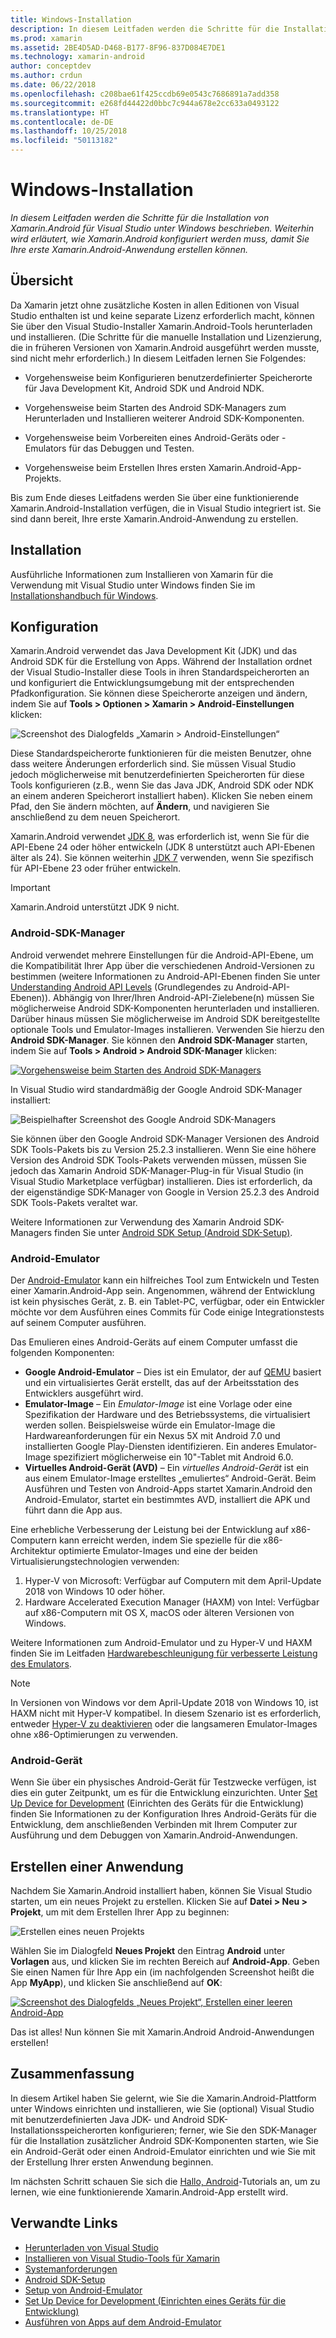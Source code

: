 ```yaml
---
title: Windows-Installation
description: In diesem Leitfaden werden die Schritte für die Installation von Xamarin.Android für Visual Studio unter Windows beschrieben. Ferner wird erläutert, wie Xamarin.Android konfiguriert werden muss, damit Sie Ihre erste Xamarin.Android-Anwendung erstellen können.
ms.prod: xamarin
ms.assetid: 2BE4D5AD-D468-B177-8F96-837D084E7DE1
ms.technology: xamarin-android
author: conceptdev
ms.author: crdun
ms.date: 06/22/2018
ms.openlocfilehash: c208bae61f425ccdb69e0543c7686891a7add358
ms.sourcegitcommit: e268fd44422d0bbc7c944a678e2cc633a0493122
ms.translationtype: HT
ms.contentlocale: de-DE
ms.lasthandoff: 10/25/2018
ms.locfileid: "50113182"
---
```

# <a name="windows-installation"></a>Windows-Installation

_In diesem Leitfaden werden die Schritte für die Installation von Xamarin.Android für Visual Studio unter Windows beschrieben. Weiterhin wird erläutert, wie Xamarin.Android konfiguriert werden muss, damit Sie Ihre erste Xamarin.Android-Anwendung erstellen können._


## <a name="overview"></a>Übersicht

Da Xamarin jetzt ohne zusätzliche Kosten in allen Editionen von Visual Studio enthalten ist und keine separate Lizenz erforderlich macht, können Sie über den Visual Studio-Installer Xamarin.Android-Tools herunterladen und installieren.
(Die Schritte für die manuelle Installation und Lizenzierung, die in früheren Versionen von Xamarin.Android ausgeführt werden musste, sind nicht mehr erforderlich.) In diesem Leitfaden lernen Sie Folgendes:

-   Vorgehensweise beim Konfigurieren benutzerdefinierter Speicherorte für Java Development Kit, Android SDK und Android NDK.

-   Vorgehensweise beim Starten des Android SDK-Managers zum Herunterladen und Installieren weiterer Android SDK-Komponenten.

-   Vorgehensweise beim Vorbereiten eines Android-Geräts oder -Emulators für das Debuggen und Testen.

-   Vorgehensweise beim  Erstellen Ihres ersten Xamarin.Android-App-Projekts.

Bis zum Ende dieses Leitfadens werden Sie über eine funktionierende Xamarin.Android-Installation verfügen, die in Visual Studio integriert ist. Sie sind dann bereit, Ihre erste Xamarin.Android-Anwendung zu erstellen.

## <a name="installation"></a>Installation

Ausführliche Informationen zum Installieren von Xamarin für die Verwendung mit Visual Studio unter Windows finden Sie im [Installationshandbuch für Windows](~/cross-platform/get-started/installation/windows.md).


## <a name="configuration"></a>Konfiguration

Xamarin.Android verwendet das Java Development Kit (JDK) und das Android SDK für die Erstellung von Apps. Während der Installation ordnet der Visual Studio-Installer diese Tools in ihren Standardspeicherorten an und konfiguriert die Entwicklungsumgebung mit der entsprechenden Pfadkonfiguration. Sie können diese Speicherorte anzeigen und ändern, indem Sie auf **Tools > Optionen > Xamarin > Android-Einstellungen** klicken:

![Screenshot des Dialogfelds „Xamarin > Android-Einstellungen“](windows-images/07-settings.png)

Diese Standardspeicherorte funktionieren für die meisten Benutzer, ohne dass weitere Änderungen erforderlich sind. Sie müssen Visual Studio jedoch möglicherweise mit benutzerdefinierten Speicherorten für diese Tools konfigurieren (z.B., wenn Sie das Java JDK, Android SDK oder NDK an einem anderen Speicherort installiert haben). Klicken Sie neben einem Pfad, den Sie ändern möchten, auf **Ändern**, und navigieren Sie anschließend zu dem neuen Speicherort.

Xamarin.Android verwendet [JDK 8](http://www.oracle.com/technetwork/java/javase/downloads/jdk8-downloads-2133151.html), was erforderlich ist, wenn Sie für die API-Ebene 24 oder höher entwickeln (JDK 8 unterstützt auch API-Ebenen älter als 24). Sie können weiterhin [JDK 7](http://www.oracle.com/technetwork/java/javase/downloads/jdk7-downloads-1880260.html) verwenden, wenn Sie spezifisch für API-Ebene 23 oder früher entwickeln.

> [!IMPORTANT]
> Xamarin.Android unterstützt JDK 9 nicht.


### <a name="android-sdk-manager"></a>Android-SDK-Manager

Android verwendet mehrere Einstellungen für die Android-API-Ebene, um die Kompatibilität Ihrer App über die verschiedenen Android-Versionen zu bestimmen (weitere Informationen zu Android-API-Ebenen finden Sie unter [Understanding Android API Levels](~/android/app-fundamentals/android-api-levels.md) (Grundlegendes zu Android-API-Ebenen)).
Abhängig von Ihrer/Ihren Android-API-Zielebene(n) müssen Sie möglicherweise Android SDK-Komponenten herunterladen und installieren. Darüber hinaus müssen Sie möglicherweise im Android SDK bereitgestellte optionale Tools und Emulator-Images installieren. Verwenden Sie hierzu den **Android SDK-Manager**. Sie können den **Android SDK-Manager** starten, indem Sie auf **Tools > Android > Android SDK-Manager** klicken:

[![Vorgehensweise beim Starten des Android SDK-Managers](windows-images/08-sdk-manager-sml.png)](windows-images/08-sdk-manager.png#lightbox)

In Visual Studio wird standardmäßig der Google Android SDK-Manager installiert:

![Beispielhafter Screenshot des Google Android SDK-Managers](windows-images/09-google-sdk-manager.png)

Sie können über den Google Android SDK-Manager Versionen des Android SDK Tools-Pakets bis zu Version 25.2.3 installieren. Wenn Sie eine höhere Version des Android SDK Tools-Pakets verwenden müssen, müssen Sie jedoch das Xamarin Android SDK-Manager-Plug-in für Visual Studio (in Visual Studio Marketplace verfügbar) installieren. Dies ist erforderlich, da der eigenständige SDK-Manager von Google in Version 25.2.3 des Android SDK Tools-Pakets veraltet war. 

Weitere Informationen zur Verwendung des Xamarin Android SDK-Managers finden Sie unter [Android SDK Setup (Android SDK-Setup)](~/android/get-started/installation/android-sdk.md).

### <a name="android-emulator"></a>Android-Emulator

Der [Android-Emulator](https://developer.android.com/studio/run/emulator) kann ein hilfreiches Tool zum Entwickeln und Testen einer Xamarin.Android-App sein. Angenommen, während der Entwicklung ist kein physisches Gerät, z. B. ein Tablet-PC, verfügbar, oder ein Entwickler möchte vor dem Ausführen eines Commits für Code einige Integrationstests auf seinem Computer ausführen.

Das Emulieren eines Android-Geräts auf einem Computer umfasst die folgenden Komponenten:

* **Google Android-Emulator** &ndash; Dies ist ein Emulator, der auf [QEMU](https://www.qemu.org/) basiert und ein virtualisiertes Gerät erstellt, das auf der Arbeitsstation des Entwicklers ausgeführt wird.
* **Emulator-Image** &ndash; Ein _Emulator-Image_ ist eine Vorlage oder eine Spezifikation der Hardware und des Betriebssystems, die virtualisiert werden sollen. Beispielsweise würde ein Emulator-Image die Hardwareanforderungen für ein Nexus 5X mit Android 7.0 und installierten Google Play-Diensten identifizieren. Ein anderes Emulator-Image spezifiziert möglicherweise ein 10"-Tablet mit Android 6.0.
* **Virtuelles Android-Gerät (AVD)** &ndash; Ein _virtuelles Android-Gerät_ ist ein aus einem Emulator-Image erstelltes „emuliertes“ Android-Gerät. Beim Ausführen und Testen von Android-Apps startet Xamarin.Android den Android-Emulator, startet ein bestimmtes AVD, installiert die APK und führt dann die App aus.

Eine erhebliche Verbesserung der Leistung bei der Entwicklung auf x86-Computern kann erreicht werden, indem Sie spezielle für die x86-Architektur optimierte Emulator-Images und eine der beiden Virtualisierungstechnologien verwenden:

1. Hyper-V von Microsoft: Verfügbar auf Computern mit dem April-Update 2018 von Windows 10 oder höher.
2. Hardware Accelerated Execution Manager (HAXM) von Intel: Verfügbar auf x86-Computern mit OS X, macOS oder älteren Versionen von Windows.

Weitere Informationen zum Android-Emulator und zu Hyper-V und HAXM finden Sie im Leitfaden [Hardwarebeschleunigung für verbesserte Leistung des Emulators](~/android/get-started/installation/android-emulator/hardware-acceleration.md).

> [!NOTE]
> In Versionen von Windows vor dem April-Update 2018 von Windows 10, ist HAXM nicht mit Hyper-V kompatibel. In diesem Szenario ist es erforderlich, entweder [Hyper-V zu deaktivieren](~/android/get-started/installation/android-emulator/troubleshooting.md#disable-hyperv) oder die langsameren Emulator-Images ohne x86-Optimierungen zu verwenden.


<a name="device" />

### <a name="android-device"></a>Android-Gerät

Wenn Sie über ein physisches Android-Gerät für Testzwecke verfügen, ist dies ein guter Zeitpunkt, um es für die Entwicklung einzurichten. Unter [Set Up Device for Development](~/android/get-started/installation/set-up-device-for-development.md) (Einrichten des Geräts für die Entwicklung) finden Sie Informationen zu der Konfiguration Ihres Android-Geräts für die Entwicklung, dem anschließenden Verbinden mit Ihrem Computer zur Ausführung und dem Debuggen von Xamarin.Android-Anwendungen.


## <a name="create-an-application"></a>Erstellen einer Anwendung

Nachdem Sie Xamarin.Android installiert haben, können Sie Visual Studio starten, um ein neues Projekt zu erstellen. Klicken Sie auf **Datei > Neu > Projekt**, um mit dem Erstellen Ihrer App zu beginnen:

![Erstellen eines neuen Projekts](windows-images/10-new-project.png)

Wählen Sie im Dialogfeld **Neues Projekt** den Eintrag **Android** unter **Vorlagen** aus, und klicken Sie im rechten Bereich auf **Android-App**. Geben Sie einen Namen für Ihre App ein (im nachfolgenden Screenshot heißt die App **MyApp**), und klicken Sie anschließend auf **OK**:

[![Screenshot des Dialogfelds „Neues Projekt“, Erstellen einer leeren Android-App](windows-images/11-first-app-sml.w157.png)](windows-images/11-first-app.w157.png#lightbox)

Das ist alles! Nun können Sie mit Xamarin.Android Android-Anwendungen erstellen!


## <a name="summary"></a>Zusammenfassung

In diesem Artikel haben Sie gelernt, wie Sie die Xamarin.Android-Plattform unter Windows einrichten und installieren, wie Sie (optional) Visual Studio mit benutzerdefinierten Java JDK- und Android SDK-Installationsspeicherorten konfigurieren; ferner, wie Sie den SDK-Manager für die Installation zusätzlicher Android SDK-Komponenten starten, wie Sie ein Android-Gerät oder einen Android-Emulator einrichten und wie Sie mit der Erstellung Ihrer ersten Anwendung beginnen.

Im nächsten Schritt schauen Sie sich die [Hallo, Android](~/android/get-started/hello-android/index.md)-Tutorials an, um zu lernen, wie eine funktionierende Xamarin.Android-App erstellt wird.


## <a name="related-links"></a>Verwandte Links

- [Herunterladen von Visual Studio](https://visualstudio.microsoft.com/vs/)
- [Installieren von Visual Studio-Tools für Xamarin](~/cross-platform/get-started/installation/windows.md)
- [Systemanforderungen](~/cross-platform/get-started/requirements.md)
- [Android SDK-Setup](~/android/get-started/installation/android-sdk.md)
- [Setup von Android-Emulator](~/android/get-started/installation/android-emulator/index.md)
- [Set Up Device for Development (Einrichten eines Geräts für die Entwicklung)](~/android/get-started/installation/set-up-device-for-development.md)
- [Ausführen von Apps auf dem Android-Emulator](https://developer.android.com/studio/run/emulator#Requirements)
